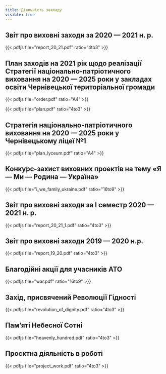 ```yaml
---
title: Діяльність закладу
visible: true
---
```


## Звіт про виховні заходи за  2020 — 2021 н. р.

{{< pdfjs file="report_20_21.pdf" ratio="4to3" >}}

## План заходів на 2021 рік щодо реалізації Стратегії національно-патріотичного виховання на 2020 — 2025 роки у закладах освіти Чернівецької територіальної громади

{{< pdfjs file="order.pdf" ratio="A4" >}}

{{< pdfjs file="plan.pdf" ratio="4to3" >}}

## Стратегія національно-патріотичного виховання на 2020 — 2025 роки у Чернівецькому ліцеї №1

{{< pdfjs file="plan_lyceum.pdf" ratio="A4" >}}

## Конкурс-захист виховних проектів на тему  «Я — Ми — Родина — Україна»

{{< pdfjs file="i_we_family_ukraine.pdf" ratio="16to9" >}}

## Звіт про виховні заходи за І семестр 2020 — 2021 н. р.

{{< pdfjs file="report_20_21_1.pdf" ratio="4to3" >}}

## Звіт про виховні заходи 2019 — 2020 н.р.

{{< pdfjs file="report_19_20.pdf" ratio="4to3" >}}

## Благодійні акції для учасників АТО

{{< pdfjs file="war.pdf" ratio="16to9" >}}

## Захід, присвячений Революції Гідності

{{< pdfjs file="revolution_of_dignity.pdf" ratio="4to3" >}}

## Пам’яті Небесної Сотні

{{< pdfjs file="heavenly_hundred.pdf" ratio="4to3" >}}

## Проєктна діяльність в роботі

{{< pdfjs file="project_work.pdf" ratio="4to3" >}}
